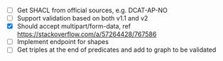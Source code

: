 - [ ] Get SHACL from official sources, e.g. DCAT-AP-NO
- [ ] Support validation based on both v1.1 and v2
- [x] Should accept multipart/form-data, ref https://stackoverflow.com/a/57264428/767586
- [ ] Implement endpoint for shapes
- [ ] Get triples at the end of predicates and add to graph to be validated
